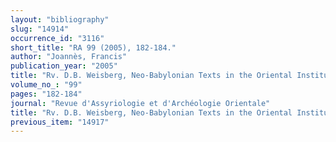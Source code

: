 ```yaml
---
layout: "bibliography"
slug: "14914"
occurrence_id: "3116"
short_title: "RA 99 (2005), 182-184."
author: "Joannès, Francis"
publication_year: "2005"
title: "Rv. D.B. Weisberg, Neo-Babylonian Texts in the Oriental Institute Collection (OIP 122, Chicago 2003)."
volume_no_: "99"
pages: "182-184"
journal: "Revue d'Assyriologie et d'Archéologie Orientale"
title: "Rv. D.B. Weisberg, Neo-Babylonian Texts in the Oriental Institute Collection (OIP 122, Chicago 2003)."
previous_item: "14917"
---
```

